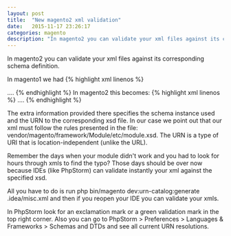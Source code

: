```yaml
---
layout: post
title:  "New magento2 xml validation"
date:   2015-11-17 23:26:17
categories: magento
description: "In magento2 you can validate your xml files against its corresponding schema definition. This will help you avoid mistakes in your xmls."
---
```

In magento2 you can validate your xml files against its corresponding schema definition. 

In magento1 we had
{% highlight xml linenos %}
<?xml version="1.0"?>
<config>
    ....
</config>
{% endhighlight %}
In magento2 this becomes:
{% highlight xml linenos %}
<?xml version="1.0"?>
<config xmlns:xsi="http://www.w3.org/2001/XMLSchema-instance" xsi:noNamespaceSchemaLocation="urn:magento:framework:Module/etc/module.xsd">
    ....
</config>
{% endhighlight %}

The extra information provided there specifies the schema instance used and the URN to the corresponding xsd file. In our case we point out that our xml must follow the rules presented in the file: <span class="code">vendor/magento/framework/Module/etc/module.xsd</span>. The URN is a type of URI that is location-independent (unlike the URL). 

Remember the days when your module didn't work and you had to look for hours through xmls to find the typo? Those days should be over now because IDEs (like PhpStorm) can validate instantly your xml against the specified xsd. 

All you have to do is run <span class="code">php bin/magento dev:urn-catalog:generate .idea/misc.xml</span> and then if you reopen your IDE you can validate your xmls. 

In PhpStorm look for an exclamation mark or a green validation mark in the top right corner. Also you can go to <span class="code">PhpStorm > Preferences > Languages & Frameworks > Schemas and DTDs</span> and see all current URN resolutions.
